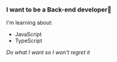 ### I want to be a Back-end developer🙂

I'm learning about:
- JavaScript
- TypeScript

*Do what I want so I won't regret it*
